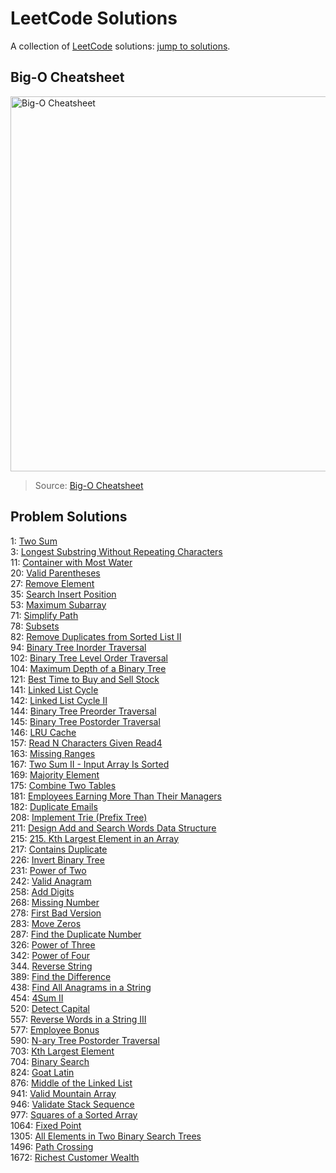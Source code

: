 # LeetCode Solutions
A collection of [LeetCode](https://leetcode.com/problemset/all/) solutions: [jump to solutions](https://github.com/EthanC2/leetcode#problem-solutions).

## Big-O Cheatsheet
<img src="https://www.bigocheatsheet.com/img/big-o-cheat-sheet-poster.png" alt="Big-O Cheatsheet" width="1000" height="600">

> Source: [Big-O Cheatsheet](https://www.bigocheatsheet.com/)

## Problem Solutions
1: [Two Sum](https://github.com/EthanC2/leetcode/blob/main/C%23/0001.%20Two%20Sum.cs) <br />
3: [Longest Substring Without Repeating Characters](https://github.com/EthanC2/leetcode/blob/main/C%23/0003.%20Longest%20Substring%20Without%20Repeating%20Characters.cs) <br />
11: [Container with Most Water](https://github.com/EthanC2/leetcode/blob/main/C%2B%2B/0011.%20Container%20With%20Most%20Water.cpp) <br />
20: [Valid Parentheses](https://github.com/EthanC2/leetcode/blob/main/C%23/0020.%20Valid%20Parentheses.cs) <br />
27: [Remove Element](https://github.com/EthanC2/leetcode/blob/main/C%23/0027.%20Remove%20Element.cs) <br />
35: [Search Insert Position](https://github.com/EthanC2/leetcode/blob/main/C%23/0035.%20Search%20Insert%20Position.cs) <br />
53: [Maximum Subarray](https://github.com/EthanC2/leetcode/blob/main/C%23/0053.%20Maximum%20Subarray.cs) <br />
71: [Simplify Path](https://github.com/EthanC2/leetcode/blob/main/C%23/0071.%20Simplify%20Path.cs) <br />
78: [Subsets](https://github.com/EthanC2/leetcode/blob/main/C%23/0078.%20Subsets.cs) <br />
82: [Remove Duplicates from Sorted List II](https://github.com/EthanC2/leetcode/blob/main/C%23/0082.%20Remove%20Duplicates%20from%20Sorted%20List%20II.cs) <br />
94: [Binary Tree Inorder Traversal](https://github.com/EthanC2/leetcode/blob/main/C%23/0094.%20Binary%20Tree%20Inorder%20Traversal.cs) <br />
102: [Binary Tree Level Order Traversal](https://github.com/EthanC2/leetcode/blob/main/C%2B%2B/0102.%20Binary%20Tree%20Level%20Order%20Traversal.cpp) <br />
104: [Maximum Depth of a Binary Tree](https://github.com/EthanC2/leetcode/blob/main/C%23/0104.%20Maximum%20Depth%20of%20Binary%20Tree.cs) <br />
121: [Best Time to Buy and Sell Stock](https://github.com/EthanC2/leetcode/blob/main/C%23/0121.%20Best%20Time%20to%20Buy%20and%20Sell%20Stock.cs) <br />
141: [Linked List Cycle](https://github.com/EthanC2/leetcode/blob/main/C%23/0141.%20Linked%20List%20Cycle.cs) <br />
142: [Linked List Cycle II](https://github.com/EthanC2/leetcode/blob/main/C%23/0142.%20Linked%20List%20Cycle%20II.cs) <br />
144: [Binary Tree Preorder Traversal](https://github.com/EthanC2/leetcode/blob/main/C%23/0144.%20Binary%20Tree%20Preorder%20Traversal.cs) <br />
145: [Binary Tree Postorder Traversal](https://github.com/EthanC2/leetcode/blob/main/C%23/0145.%20Binary%20Tree%20Postorder%20Traversal.cs) <br />
146: [LRU Cache](https://github.com/EthanC2/leetcode/blob/main/C%23/0146.%20LRU%20Cache.cs) <br />
157: [Read N Characters Given Read4](https://github.com/EthanC2/leetcode/blob/main/C%23/0157.%20Read%20N%20Characters%20Given%20Read4.cs) <br />
163: [Missing Ranges](https://github.com/EthanC2/leetcode/blob/main/C%23/0163.%20Missing%20Ranges.cs) <br />
167: [Two Sum II - Input Array Is Sorted](https://github.com/EthanC2/leetcode/blob/main/C%23/0167.%20Two%20Sum%20II%20-%20Input%20Array%20Is%20Sorted.cs) <br />
169: [Majority Element](https://github.com/EthanC2/leetcode/blob/main/C%23/0169.%20Majority%20Element.cs) <br />
175: [Combine Two Tables](https://github.com/EthanC2/leetcode/blob/main/SQL/0175.%20Combine%20Two%20Tables.mysql) <br />
181: [Employees Earning More Than Their Managers](https://github.com/EthanC2/leetcode/blob/main/SQL/0181.%20Employees%20Earning%20More%20Than%20Their%20Managers.mysql) <br />
182: [Duplicate Emails](https://github.com/EthanC2/leetcode/blob/main/SQL/0182.%20Duplicate%20Emails.mysql) <br />
208: [Implement Trie (Prefix Tree)](https://github.com/EthanC2/leetcode/blob/main/Rust/0208.%20Implement%20Trie%20(Prefix%20Tree)) <br />
211: [Design Add and Search Words Data Structure](https://github.com/EthanC2/leetcode/blob/main/Rust/0211.%20Design%20Add%20and%20Search%20Words%20Data%20Structure.rs) <br />
215: [215. Kth Largest Element in an Array](https://github.com/EthanC2/leetcode/blob/main/C%2B%2B/0215.%20Kth%20Largest%20Element%20in%20an%20Array.cpp) <br />
217: [Contains Duplicate](https://github.com/EthanC2/leetcode/blob/main/C%23/0217.%20Contains%20Duplicate.cs) <br />
226: [Invert Binary Tree](https://github.com/EthanC2/leetcode/blob/main/C%23/0226.%20Invert%20Binary%20Tree.cs) <br />
231: [Power of Two](https://github.com/EthanC2/leetcode/blob/main/C%23/0231.%20Power%20of%20Two.cs) <br />
242: [Valid Anagram](https://github.com/EthanC2/leetcode/blob/main/C%23/0242.%20Valid%20Anagram.cs) <br />
258: [Add Digits](https://github.com/EthanC2/leetcode/blob/main/C%23/0258.%20Add%20Digits.cs) <br />
268: [Missing Number](https://github.com/EthanC2/leetcode/blob/main/C%23/0268.%20Missing%20Number.cs) <br />
278: [First Bad Version](https://github.com/EthanC2/leetcode/blob/main/C%23/0278.%20First%20Bad%20Version.cs) <br />
283: [Move Zeros](https://github.com/EthanC2/leetcode/blob/main/C%23/0283.%20Move%20Zeroes.cs) <br />
287: [Find the Duplicate Number](https://github.com/EthanC2/leetcode/blob/main/C%23/0287.%20Find%20the%20Duplicate%20Number.cs) <br />
326: [Power of Three](https://github.com/EthanC2/leetcode/blob/main/C%23/0326.%20Power%20of%20Three.cs) <br />
342: [Power of Four](https://github.com/EthanC2/leetcode/blob/main/C%23/0342.%20Power%20of%20Four.cs) <br />
344. [Reverse String](https://github.com/EthanC2/leetcode/blob/main/C%23/0344.%20Reverse%20String.cs) <br />
389: [Find the Difference](https://github.com/EthanC2/leetcode/blob/main/C%23/0389.%20Find%20the%20Difference.cs) <br />
438: [Find All Anagrams in a String](https://github.com/EthanC2/leetcode/blob/main/C%23/0438.%20Find%20All%20Anagrams%20in%20a%20String.cs) <br />
454: [4Sum II](https://github.com/EthanC2/leetcode/blob/main/C%23/0454.%204Sum%20II.cs) <br />
520: [Detect Capital](https://github.com/EthanC2/leetcode/blob/main/C%23/0520.%20Detect%20Capital.cs) <br />
557: [Reverse Words in a String III](https://github.com/EthanC2/leetcode/blob/main/C%23/0557.%20Reverse%20Words%20in%20a%20String%20III.cs) <br /> 
577: [Employee Bonus](https://github.com/EthanC2/leetcode/blob/main/SQL/0577.%20Employee%20Bonus.mysql) <br />
590: [N-ary Tree Postorder Traversal](https://github.com/EthanC2/leetcode/blob/main/C%23/0590.%20N-ary%20Tree%20Postorder%20Traversal.cs) <br />
703: [Kth Largest Element](https://github.com/EthanC2/leetcode/blob/main/C%2B%2B/0703.%20Kth%20Largest%20Element%20in%20a%20Stream.cpp) <br />
704: [Binary Search](https://github.com/EthanC2/leetcode/blob/main/C%23/0704.%20Binary%20Search.cs) <br /> 
824: [Goat Latin](https://github.com/EthanC2/leetcode/blob/main/C%23/0824.%20Goat%20Latin.cs) <br />
876: [Middle of the Linked List](https://github.com/EthanC2/leetcode/blob/main/C%23/0876.%20Middle%20of%20the%20Linked%20List.cs) <br />
941: [Valid Mountain Array](https://github.com/EthanC2/leetcode/blob/main/C%23/0941.%20Valid%20Mountain%20Array.cs) <br />
946: [Validate Stack Sequence](https://github.com/EthanC2/leetcode/blob/main/C%23/0946.%20Validate%20Stack%20Sequences.cs) <br />
977: [Squares of a Sorted Array](https://github.com/EthanC2/leetcode/blob/main/C%23/0977.%20Squares%20of%20a%20Sorted%20Array.cs) <br />
1064: [Fixed Point](https://github.com/EthanC2/leetcode/blob/main/C%23/1064.%20Fixed%20Point.cs) <br />
1305: [All Elements in Two Binary Search Trees](https://github.com/EthanC2/leetcode/blob/main/C%23/1305.%20All%20Elements%20in%20Two%20Binary%20Search%20Trees.cs) <br />
1496: [Path Crossing](https://github.com/EthanC2/leetcode/blob/main/C%23/1496.%20Path%20Crossing.cs) <br />
1672: [Richest Customer Wealth](https://github.com/EthanC2/leetcode/blob/main/C%23/1672.%20Richest%20Customer%20Wealth.cs) <br />
